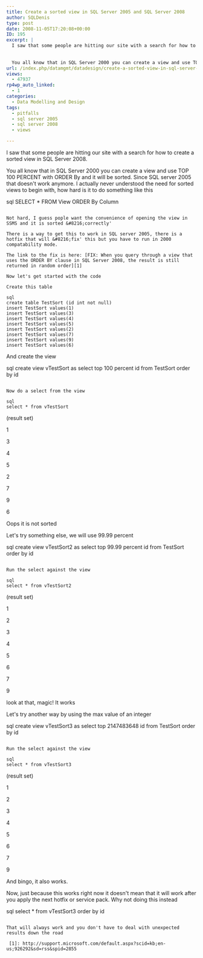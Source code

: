 ```yaml
---
title: Create a sorted view in SQL Server 2005 and SQL Server 2008
author: SQLDenis
type: post
date: 2008-11-05T17:20:08+00:00
ID: 195
excerpt: |
  I saw that some people are hitting our site with a search for how to create a sorted view in SQL Server 2008.
  
  
  You all know that in SQL Server 2000 you can create a view and use TOP 100 PERCENT with ORDER By and it will be sorted. Since SQL server 2&hellip;
url: /index.php/datamgmt/datadesign/create-a-sorted-view-in-sql-server-2005-2008/
views:
  - 47937
rp4wp_auto_linked:
  - 1
categories:
  - Data Modelling and Design
tags:
  - pitfalls
  - sql server 2005
  - sql server 2008
  - views

---
```

I saw that some people are hitting our site with a search for how to create a sorted view in SQL Server 2008.

You all know that in SQL Server 2000 you can create a view and use TOP 100 PERCENT with ORDER By and it will be sorted. Since SQL server 2005 that doesn't work anymore. I actually never understood the need for sorted views to begin with, how hard is it to do something like this

sql
SELECT * 
FROM View
ORDER By Column
```

Not hard, I guess pople want the convenience of opening the view in SSMS and it is sorted &#8216;correctly'
  
There is a way to get this to work in SQL server 2005, there is a hotfix that will &#8216;fix' this but you have to run in 2000 compatability mode.
  
The link to the fix is here: [FIX: When you query through a view that uses the ORDER BY clause in SQL Server 2008, the result is still returned in random order][1]

Now let's get started with the code
  
Create this table

sql
create table TestSort (id int not null)
insert TestSort values(1)
insert TestSort values(3)
insert TestSort values(4)
insert TestSort values(5)
insert TestSort values(2)
insert TestSort values(7)
insert TestSort values(9)
insert TestSort values(6)
```

And create the view

sql
create view vTestSort
as
select top 100 percent id from TestSort
order by id
```

Now do a select from the view

sql
select * from vTestSort
```

(result set)
  
1
  
3
  
4
  
5
  
2
  
7
  
9
  
6

Oops it is not sorted
  
Let's try something else, we will use 99.99 percent

sql
create view vTestSort2
as
select top 99.99 percent  id from TestSort
order by id
```

Run the select against the view

sql
select * from vTestSort2
```

(result set)
  
1
  
2
  
3
  
4
  
5
  
6
  
7
  
9

look at that, magic! It works

Let's try another way by using the max value of an integer

sql
create view vTestSort3
as
select top 2147483648 id from TestSort
order by id
```

Run the select against the view

sql
select * from vTestSort3
```

(result set)
  
1
  
2
  
3
  
4
  
5
  
6
  
7
  
9

And bingo, it also works.

Now, just because this works right now it doesn't mean that it will work after you apply the next hotfix or service pack. Why not doing this instead

sql
select * from vTestSort3
order by id
```

That will always work and you don't have to deal with unexpected results down the road

 [1]: http://support.microsoft.com/default.aspx?scid=kb;en-us;926292&sd=rss&spid=2855